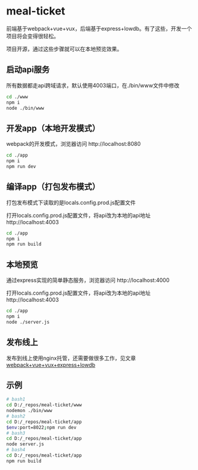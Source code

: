 # meal-ticket

前端基于webpack+vue+vux，后端基于express+lowdb。有了这些，开发一个项目将会变得很轻松。

项目开源，通过这些步骤就可以在本地预览效果。

## 启动api服务

所有数据都走api跨域请求，默认使用4003端口，在./bin/www文件中修改

```bash
cd ./www
npm i
node ./bin/www
```

## 开发app（本地开发模式）

webpack的开发模式，浏览器访问 http://localhost:8080

```bash
cd ./app
npm i
npm run dev
```

## 编译app（打包发布模式）

打包发布模式下读取的是locals.config.prod.js配置文件

打开locals.config.prod.js配置文件，将api改为本地的api地址http://localhost:4003

```bash
cd ./app
npm i
npm run build
```

## 本地预览

通过express实现的简单静态服务，浏览器访问 http://localhost:4000

打开locals.config.prod.js配置文件，将api改为本地的api地址http://localhost:4003

```bash
cd ./app
npm i
node ./server.js
```

## 发布线上

发布到线上使用nginx托管，还需要做很多工作，见文章[webpack+vue+vux+express+lowdb](http://imlianer.com/a/webpack-vue-vux-express-lowdb)

## 示例
```bash
# bash1
cd D:/_repos/meal-ticket/www
nodemon ./bin/www
# bash2
cd D:/_repos/meal-ticket/app
$env:port=8022;npm run dev
# bash3
cd D:/_repos/meal-ticket/app
node server.js
# bash4
cd D:/_repos/meal-ticket/app
npm run build
```


